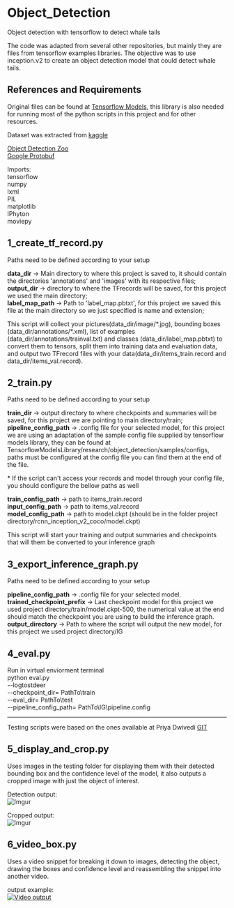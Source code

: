 # Object_Detection
Object detection with tensorflow to detect whale tails

The code was adapted from several other repositories, but mainly they are files from tensorflow examples libraries.
The objective was to use inception.v2 to create an object detection model that could detect whale tails. 

## References and Requirements
Original files can be found at [Tensorflow Models](https://github.com/tensorflow/models), this library is also needed for running most of the python scripts in this project and for other resources.  

Dataset was extracted from [kaggle](https://www.kaggle.com/c/humpback-whale-identification)  

[Object Detection Zoo](https://github.com/tensorflow/models/blob/master/research/object_detection/g3doc/detection_model_zoo.md)  
[Google Protobuf](https://github.com/protocolbuffers/protobuf)

Imports:  
tensorflow  
numpy  
lxml  
PIL  
matplotlib  
IPhyton  
moviepy  


## 1_create_tf_record.py  
Paths need to be defined according to your setup

**data_dir** -> Main directory to where this project is saved to, it should contain the directories 'annotations' and 'images' with its respective files;  
**output_dir** -> directory to where the TFrecords will be saved, for this project we used the main directory;  
**label_map_path** -> Path to 'label_map.pbtxt', for this project we saved this file at the main directory so we just specified is name and extension;  

This script will collect your pictures(data_dir/image/&ast;.jpg), bounding boxes (data_dir/annotations/&ast;.xml), list of examples (data_dir/annotations/trainval.txt) and classes (data_dir/label_map.pbtxt) to convert them to tensors, split them into training data and evaluation data, and output two TFrecord files with your data(data_dir/items_train.record and data_dir/items_val.record).  

## 2_train.py  
Paths need to be defined according to your setup  

**train_dir** -> output directory to where checkpoints and summaries will be saved, for this project we are pointing to main directory/train;  
**pipeline_config_path** -> .config file for your selected model, for this project we are using an adaptation of the sample config file supplied by tensorflow models library, they can be found at TensorflowModelsLibrary/research/object_detection/samples/configs, paths must be configured at the config file you can find them at the end of the file.  

&ast; If the script can't access your records and model through your config file, you should configure the bellow paths as well  

**train_config_path** -> path to items_train.record  
**input_config_path** -> path to items_val.record  
**model_config_path** -> path to model.ckpt (should be in the folder project directory/rcnn_inception_v2_coco/model.ckpt) 

This script will start your training and output summaries and checkpoints that will them be converted to your inference graph

## 3_export_inference_graph.py  
Paths need to be defined according to your setup  

**pipeline_config_path** -> .config file for your selected model.  
**trained_checkpoint_prefix** -> Last checkpoint model for this project we used project directory/train/model.ckpt-500, the numerical value at the end should match the checkpoint you are using to build the inference graph.  
**output_directory** -> Path to where the script will output the new model, for this project we used project directory/IG  

## 4_eval.py 
Run in virtual enviorment terminal  
python eval.py  
    --logtostdeer  
    --checkpoint_dir= PathTo\train  
    --eval_dir= PathTo\test  
    --pipeline_config_path=‪ PathTo\IG\pipeline.config  
  

---
Testing scripts were based on the ones available at Priya Dwivedi [GIT](https://github.com/priya-dwivedi/Deep-Learning)

## 5_display_and_crop.py  
Uses images in the testing folder for displaying them with their detected bounding box and the confidence level of the model, it also outputs a cropped image with just the object of interest.  

Detection output:  
![Imgur](https://i.imgur.com/z6sZHOT.png)  

Cropped output:  
![Imgur](https://i.imgur.com/grB9cyQ.jpg)  

## 6_video_box.py
Uses a video snippet for breaking it down to images, detecting the object, drawing the boxes and confidence level and reassembling the snippet into another video.  

output example:  
[![Video output](http://img.youtube.com/vi/UNSm_3amiww/0.jpg)](https://youtu.be/UNSm_3amiww)
